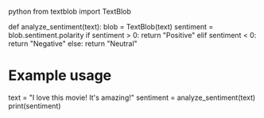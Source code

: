 python
from textblob import TextBlob

def analyze_sentiment(text):
    blob = TextBlob(text)
    sentiment = blob.sentiment.polarity
    if sentiment > 0:
        return "Positive"
    elif sentiment < 0:
        return "Negative"
    else:
        return "Neutral"

# Example usage
text = "I love this movie! It's amazing!"
sentiment = analyze_sentiment(text)
print(sentiment)
